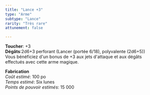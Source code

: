 ```yaml
---
title: "Lance +3"
type: "Arme"
subtype: "Lance"
rarity: "Très rare"
attunement: false

---
```

**Toucher**: +3  
**Dégâts**:2d6+3 perforant (Lancer (portée 6/18), polyvalente (2d6+5))  
Vous bénéficiez d'un bonus de +3 aux jets d'attaque et aux dégâts effectués avec cette arme magique.  

**Fabrication**  
*Coût estimé*: 100 po  
*Temps estimé*: Six lunes  
*Points de pouvoir estimés*: 15 000  
